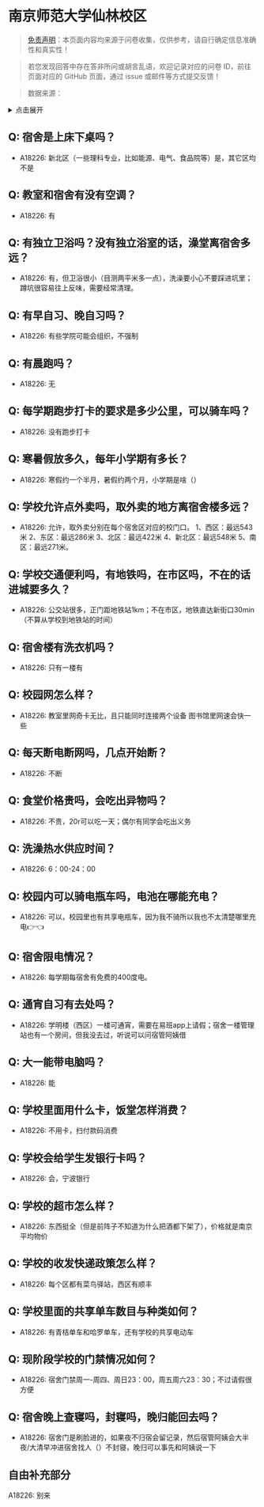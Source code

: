 # 南京师范大学仙林校区

> [免责声明](https://colleges.chat/#_3)：本页面内容均来源于问卷收集，仅供参考，请自行确定信息准确性和真实性！

> 若您发现回答中存在答非所问或胡言乱语，欢迎记录对应的问卷 ID，前往页面对应的 GitHub 页面，通过 issue 或邮件等方式提交反馈！

> 数据来源：

<details><summary>点击展开</summary>
<ul>
<li>A18226: 匿名 (2023 年 06 月)</li>
</ul>
</details>

## Q: 宿舍是上床下桌吗？

- A18226: 新北区（一些理科专业，比如能源、电气、食品院等）是，其它区均不是

## Q: 教室和宿舍有没有空调？

- A18226: 有

## Q: 有独立卫浴吗？没有独立浴室的话，澡堂离宿舍多远？

- A18226: 有，但卫浴很小（目测两平米多一点），洗澡要小心不要踩进坑里；蹲坑很容易往上反味，需要经常清理。

## Q: 有早自习、晚自习吗？

- A18226: 有些学院可能会组织，不强制

## Q: 有晨跑吗？

- A18226: 无

## Q: 每学期跑步打卡的要求是多少公里，可以骑车吗？

- A18226: 没有跑步打卡

## Q: 寒暑假放多久，每年小学期有多长？

- A18226: 寒假约一个半月，暑假约两个月，小学期是啥（）

## Q: 学校允许点外卖吗，取外卖的地方离宿舍楼多远？

- A18226: 允许，取外卖分别在每个宿舍区对应的校门口。
1、西区：最远543米
2、东区：最远286米
3、北区：最远422米
4、新北区：最远548米
5、南区：最远271米。

## Q: 学校交通便利吗，有地铁吗，在市区吗，不在的话进城要多久？

- A18226: 公交站很多，正门距地铁站1km；不在市区，地铁直达新街口30min（不算从学校到地铁站的时间）

## Q: 宿舍楼有洗衣机吗？

- A18226: 只有一楼有

## Q: 校园网怎么样？

- A18226: 教室里网奇卡无比，且只能同时连接两个设备 图书馆里网速会快一些

## Q: 每天断电断网吗，几点开始断？

- A18226: 不断

## Q: 食堂价格贵吗，会吃出异物吗？

- A18226: 不贵，20r可以吃一天；偶尔有同学会吃出义务

## Q: 洗澡热水供应时间？

- A18226: 6：00-24：00

## Q: 校园内可以骑电瓶车吗，电池在哪能充电？

- A18226: 可以，校园里也有共享电瓶车，因为我不骑所以我也不太清楚哪里充电👉👈

## Q: 宿舍限电情况？

- A18226: 每学期每宿舍有免费的400度电。

## Q: 通宵自习有去处吗？

- A18226: 学明楼（西区）一楼可通宵，需要在易班app上请假；宿舍一楼管理站也有一个房间，但我没去过，听说可以问宿管阿姨借

## Q: 大一能带电脑吗？

- A18226: 能

## Q: 学校里面用什么卡，饭堂怎样消费？

- A18226: 不用卡，扫付款码消费

## Q: 学校会给学生发银行卡吗？

- A18226: 会，宁波银行

## Q: 学校的超市怎么样？

- A18226: 东西挺全（但是前阵子不知道为什么把酒都下架了），价格就是南京平均物价

## Q: 学校的收发快递政策怎么样？

- A18226: 每个区都有菜鸟驿站，西区有顺丰

## Q: 学校里面的共享单车数目与种类如何？

- A18226: 有青桔单车和哈罗单车，还有学校的共享电动车

## Q: 现阶段学校的门禁情况如何？

- A18226: 宿舍门禁周一-周四、周日23：00，周五周六23：30；不过请假很方便

## Q: 宿舍晚上查寝吗，封寝吗，晚归能回去吗？

- A18226: 宿舍门是刷脸进的，如果夜不归宿会留记录，然后宿管阿姨会大半夜/大清早冲进宿舍找人（）不封寝，晚归可以事先和阿姨说一下

## 自由补充部分

A18226: 别来
